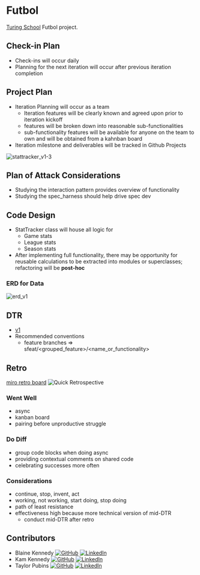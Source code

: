 # Futbol

[Turing School](https://turing.io/) Futbol project.

## Check-in Plan

- Check-ins will occur daily
- Planning for the next iteration will occur after previous iteration completion

## Project Plan

- Iteration Planning will occur as a team
  - Iteration features will be clearly known and agreed upon prior to iteration kickoff
  - features will be broken down into reasonable sub-functionalities
  - sub-functionality features will be available for anyone on the team to own and will be obtained from a kahnban board
- Iteration milestone and deliverables will be tracked in Github Projects

![stattracker_v1-3](https://github.com/trpubz/futbol/assets/25095319/d2e34cc1-273a-4510-aa1a-463cd9963a7a)

## Plan of Attack Considerations

- Studying the interaction pattern provides overview of functionality
- Studying the spec_harness should help drive spec dev

## Code Design

- StatTracker class will house all logic for
  - Game stats
  - League stats
  - Season stats
- After implementing full functionality, there may be opportunity for reusable calculations to be extracted into modules or superclasses; refactoring will be **post-hoc**
### ERD for Data
![erd_v1](https://github.com/trpubz/futbol/assets/25095319/9071d533-9f56-4e2a-ba61-359107162d1a)


## DTR

- [v1](https://docs.google.com/document/d/1xlq3COkAis2Ka8S6jJ9tsDimgus19CnItrIJYnmH5xM/edit)
- Recommended conventions
  - feature branches => sfeat/<grouped_feature>/<name_or_functionality>

## Retro

[miro retro board](https://miro.com/app/board/uXjVMjam68c=/?share_link_id=784845189724)
![Quick Retrospective](https://github.com/trpubz/futbol/assets/25095319/b4294a2c-4d69-4d65-a3d0-2d0fbf71288d)

### Went Well

- async
- kanban board
- pairing before unproductive struggle

### Do Diff

- group code blocks when doing async
- providing contextual comments on shared code
- celebrating successes more often

### Considerations

- continue, stop, invent, act
- working, not working, start doing, stop doing
- path of least resistance
- effectiveness high because more technical version of mid-DTR
  - conduct mid-DTR after retro

## Contributors

- Blaine Kennedy [![GitHub](https://img.shields.io/badge/github-%23121011.svg?style=plastic&logo=github&logoColor=white)](https://github.com/bkchilidawg) [![LinkedIn](https://img.shields.io/badge/linkedin-%230077B5.svg?style=plastic&logo=linkedin&logoColor=white)](https://www.linkedin.com/in/blaine-kennedy-3462a7140/)
- Kam Kennedy [![GitHub](https://img.shields.io/badge/github-%23121011.svg?style=plastic&logo=github&logoColor=white)](https://github.com/kameronk92) [![LinkedIn](https://img.shields.io/badge/linkedin-%230077B5.svg?style=plastic&logo=linkedin&logoColor=white)](https://www.linkedin.com/in/kameron-kennedy-pe-98019469/)
- Taylor Pubins [![GitHub](https://img.shields.io/badge/github-%23121011.svg?style=plastic&logo=github&logoColor=white)](https://github.com/trpubz) [![LinkedIn](https://img.shields.io/badge/linkedin-%230077B5.svg?style=plastic&logo=linkedin&logoColor=white)](https://www.linkedin.com/in/trpubins/)
